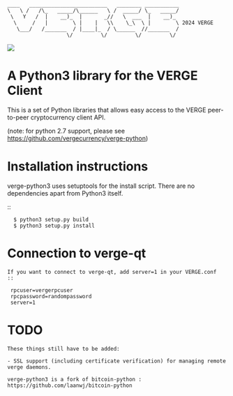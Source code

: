 ```
____   _________________________   ________ ___________
\   \ /   /\_   _____/\______   \ /  _____/ \_   _____/
 \   Y   /  |    __)_  |       _//   \  ___  |    __)_ 
  \     /   |        \ |    |   \\    \_\  \ |        \ 2024 VERGE
   \___/   /_______  / |____|_  / \______  //_______  /
                   \/         \/         \/         \/ 
```
<p align="left">
  <a href="https://github.com/vergecurrency/verge-python3/actions/workflows/python-app.yml">
  <img src="https://github.com/vergecurrency/verge-python3/actions/workflows/python-app.yml/badge.svg">
  </a>
</p>


# A Python3 library for the VERGE Client
This is a set of Python libraries that allows easy access to the
VERGE peer-to-peer cryptocurrency client API.

(note: for python 2.7 support, please see https://github.com/vergecurrency/verge-python)


Installation instructions
===========================

verge-python3 uses setuptools for the install script. There are no dependencies apart from Python3 itself.

::

```
  $ python3 setup.py build
  $ python3 setup.py install
```  

Connection to verge-qt
=========================
```
If you want to connect to verge-qt, add server=1 in your VERGE.conf
::

 rpcuser=vergerpcuser
 rpcpassword=randompassword
 server=1
```
TODO
======

```
These things still have to be added:

- SSL support (including certificate verification) for managing remote verge daemons.

verge-python3 is a fork of bitcoin-python : https://github.com/laanwj/bitcoin-python
```

